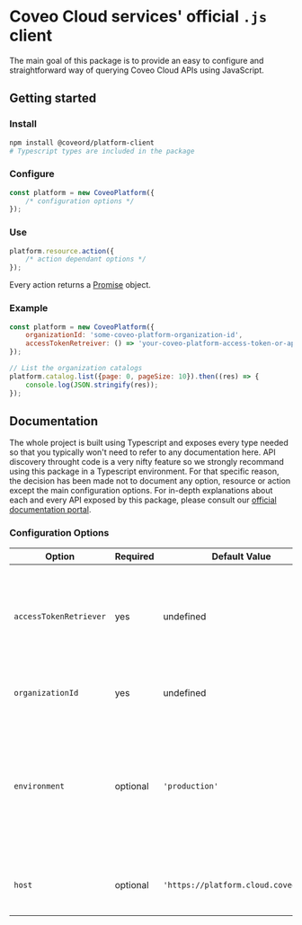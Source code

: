 # Coveo Cloud services' official `.js` client

The main goal of this package is to provide an easy to configure and straightforward way of querying Coveo Cloud APIs using JavaScript.

## Getting started

### Install

```bash
npm install @coveord/platform-client
# Typescript types are included in the package
```

### Configure

```js
const platform = new CoveoPlatform({
    /* configuration options */
});
```

### Use

```js
platform.resource.action({
    /* action dependant options */
});
```

Every action returns a [Promise](https://developer.mozilla.org/en-US/docs/Web/JavaScript/Guide/Using_promises) object.

### Example

```js
const platform = new CoveoPlatform({
    organizationId: 'some-coveo-platform-organization-id',
    accessTokenRetreiver: () => 'your-coveo-platform-access-token-or-api-key',
});

// List the organization catalogs
platform.catalog.list({page: 0, pageSize: 10}).then((res) => {
    console.log(JSON.stringify(res));
});
```

## Documentation

The whole project is built using Typescript and exposes every type needed so that you typically won't need to refer to any documentation here. API discovery throught code is a very nifty feature so we strongly recommand using this package in a Typescript environment. For that specific reason, the decision has been made not to document any option, resource or action except the main configuration options. For in-depth explanations about each and every API exposed by this package, please consult our [official documentation portal](https://docs.coveo.com/en/151/cloud-v2-developers/coveo-cloud-v2-for-developers).

### Configuration Options

| Option                 | Required | Default Value                        | Description                                                                                                                                      |
| ---------------------- | -------- | ------------------------------------ | ------------------------------------------------------------------------------------------------------------------------------------------------ |
| `accessTokenRetriever` | yes      | undefined                            | A function that provides the access token or API key. Executed before every call to ensure token freshness.                                      |
| `organizationId`       | yes      | undefined                            | The unique identifier of the target organization.                                                                                                |
| `environment`          | optional | `'production'`                       | The target environment. If one of following: `'development'`, `'staging'`, `'production'`, `'hipaa'`; automatically targets the associated host. |
| `host`                 | optional | `'https://platform.cloud.coveo.com'` | The target host. Useful to target local hosts when testing.                                                                                      |
